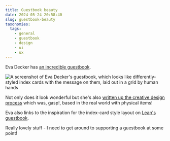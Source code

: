 ```yaml
---
title: Guestbook beauty
date: 2024-05-24 20:58:40
slug: guestbook-beauty
taxonomies:
  tags:
    - general
    - guestbook
    - design
    - ui
    - ux
---
```


Eva Decker has [an incredible guestbook](https://eva.town/guestbook).

![A screenshot of Eva Decker's guestbook, which looks like differently-styled index cards with the message on them, laid out in a grid by human hands](/images/2024/05/lovely-guestbook.png)

Not only does it look wonderful but she's also [written up the creative design process](https://eva.town/posts/design-outside-the-computer) which was, gasp!, based in the real world with physical items!

Eva also links to the inspiration for the index-card style layout on [Lean's guestbook](https://leanrada.com/guestbook/).

Really lovely stuff - I need to get around to supporting a guestbook at some point!